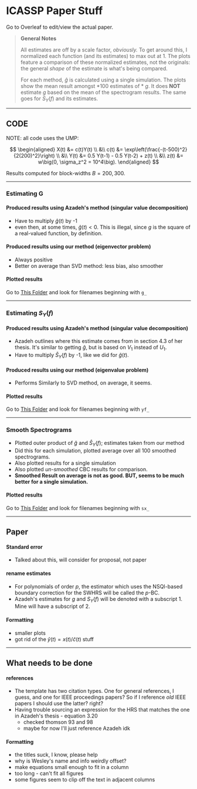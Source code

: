 # ICASSP Paper Stuff

Go to Overleaf to edit/view the actual paper.

> **General Notes**
>
> All estimates are off by a scale factor, *obviously.* To get around this, I normalized each function (and its estimates) to max out at $1.$ The plots feature a comparison of these normalized estimates, not the originals: the general *shape* of the estimate is what's being compared.
>
> For each method, $\hat g$ is calculated using a single simulation. The plots show the mean result amongst *100 estimates of * $g$. It does **NOT** estimate $g$ based on the mean of the spectrogram results. The same goes for $S_Y(f)$ and its estimates.

---

## CODE

NOTE: all code uses the UMP:  

$$ 
\begin{aligned} 
    X(t) &= c(t)Y(t) \\ 
    &\\
    c(t) &= \exp\left(\frac{-(t-500)^2}{2(200)^2}\right)  \\ 
    &\\
    Y(t) &= 0.5 Y(t-1) - 0.5 Y(t-2) + z(t)                \\ 
    &\\
    z(t) &= w\big(0, \sigma_z^2 = 10^4\big). 
\end{aligned} 
$$

Results computed for block-widths $B = 200, 300$.

---

### Estimating G

#### Produced results using Azadeh's method (singular value decomposition)  
* Have to multiply $\hat g(t)$ by -1
* even then, at some times, $\hat g(t) < 0$. This is illegal, since $g$ is the square of a real-valued function, by definition.

#### Produced results using our method (eigenvector problem)  
* Always positive
* Better on average than SVD method: less bias, also smoother

#### Plotted results

Go to [This Folder](https://github.com/Skyepaphora-Griffith/PhD_Proposal/tree/main/ICASSP/PaperPlots) and look for filenames beginning with `g_`

---

### Estimating $S_Y(f)$

#### Produced results using Azadeh's method (singular value decomposition)  
* Azadeh outlines where this estimate comes from in section 4.3 of her thesis. It's similar to getting $\hat g$, but is based on $V_1$ instead of $U_1$.
* Have to multiply $\hat S_Y(f)$ by -1, like we did for $\hat g(t)$.

#### Produced results using our method (eigenvalue problem)  
* Performs Similarly to SVD method, on average, it seems.

#### Plotted results
Go to [This Folder](https://github.com/Skyepaphora-Griffith/PhD_Proposal/tree/main/ICASSP/PaperPlots) and look for filenames beginning with `yf_`

--- 

### Smooth Spectrograms
* Plotted outer product of $\hat g$ and $\hat S_Y(f)$; estimates taken from our method
* Did this for each simulation, plotted average over all 100 smoothed spectrograms.
* Also plotted results for a single simulation
* Also plotted *un-smoothed* CBC results for comparison.
* **Smoothed Result on average is not as good. BUT, seems to be much better for a single simulation.**

#### Plotted results

Go to [This Folder](https://github.com/Skyepaphora-Griffith/PhD_Proposal/tree/main/ICASSP/PaperPlots) and look for filenames beginning with `sx_`

---

## Paper

#### Standard error
* Talked about this, will consider for proposal, not paper

#### rename estimates
* For polynomials of order $p$, the estimator which uses the NSQI-based boundary correction for the SWHRS will be called the $p$-BC.
* Azadeh's estimates for $g$ and $S_Y(f)$ will be denoted with a subscript $1$. Mine will have a subscript of $2$.

#### Formatting
* smaller plots
* got rid of the $\hat y(t) = x(t)/\hat c(t)$ stuff

---

## What needs to be done

#### references
* The template has two citation types. One for general references, I guess, and one for IEEE proceedings papers? So if I reference *old* IEEE papers I should use the latter? right? 
* Having trouble sourcing an expression for the HRS that matches the one in Azadeh's thesis - equation 3.20
    - checked thomson 93 and 98
    - maybe for now I'll just reference Azadeh idk

#### Formatting
* the titles suck, I know, please help
* why is Wesley's name and info weirdly offset? 
* make equations small enough to fit in a column
* too long - can't fit all figures
* some figures seem to clip off the text in adjacent columns






